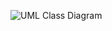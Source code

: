 ![UML Class Diagram](https://user-images.githubusercontent.com/74929461/150165080-42c4754a-c4e3-48e2-ad4d-ba14f670c451.jpg)
